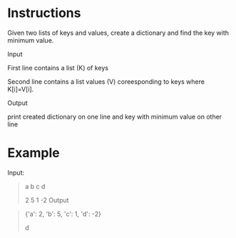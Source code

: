 # Instructions

Given two lists of keys and values, create a dictionary and find the key with minimum value.

Input

First line contains a list (K) of keys

Second line contains a list values (V) coreesponding to keys where K[i]=V[i].

Output

print created dictionary on one line and key with minimum value on other line

# Example

Input:

>a b c d
>
>2 5 1 -2
Output

>{'a': 2, 'b': 5, 'c': 1, 'd': -2}
>
>d

